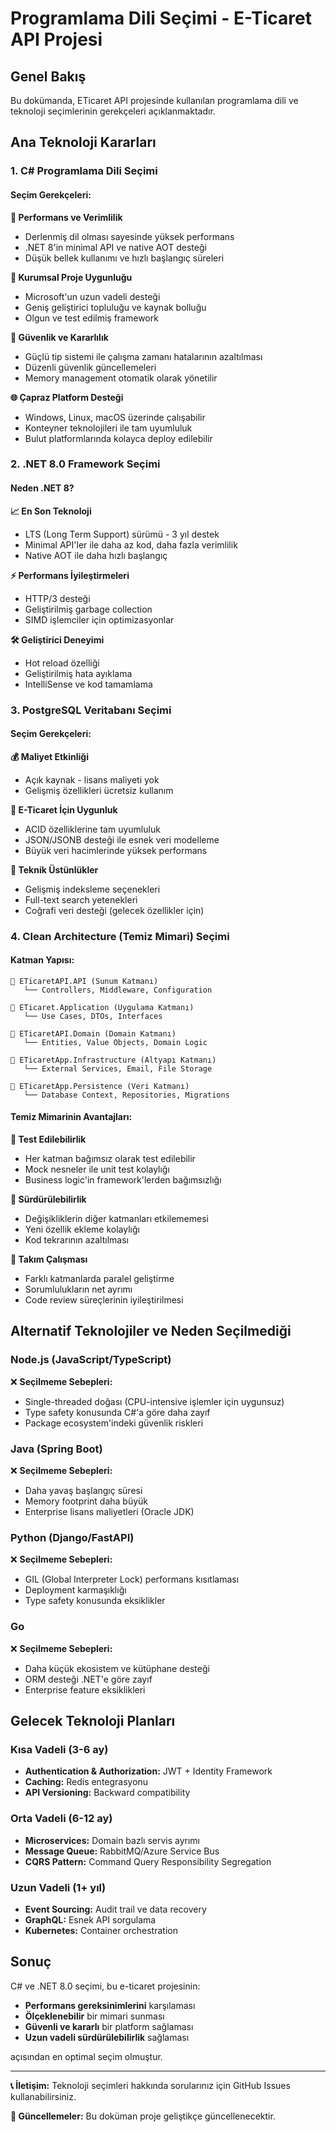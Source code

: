 # Programlama Dili Seçimi - E-Ticaret API Projesi

## Genel Bakış

Bu dokümanda, ETicaret API projesinde kullanılan programlama dili ve teknoloji seçimlerinin gerekçeleri açıklanmaktadır.

## Ana Teknoloji Kararları

### 1. C# Programlama Dili Seçimi

#### Seçim Gerekçeleri:

**🚀 Performans ve Verimlilik**
- Derlenmiş dil olması sayesinde yüksek performans
- .NET 8'in minimal API ve native AOT desteği
- Düşük bellek kullanımı ve hızlı başlangıç süreleri

**💼 Kurumsal Proje Uygunluğu**
- Microsoft'un uzun vadeli desteği
- Geniş geliştirici topluluğu ve kaynak bolluğu
- Olgun ve test edilmiş framework

**🔐 Güvenlik ve Kararlılık**
- Güçlü tip sistemi ile çalışma zamanı hatalarının azaltılması
- Düzenli güvenlik güncellemeleri
- Memory management otomatik olarak yönetilir

**🌐 Çapraz Platform Desteği**
- Windows, Linux, macOS üzerinde çalışabilir
- Konteyner teknolojileri ile tam uyumluluk
- Bulut platformlarında kolayca deploy edilebilir

### 2. .NET 8.0 Framework Seçimi

#### Neden .NET 8?

**📈 En Son Teknoloji**
- LTS (Long Term Support) sürümü - 3 yıl destek
- Minimal API'ler ile daha az kod, daha fazla verimlilik
- Native AOT ile daha hızlı başlangıç

**⚡ Performans İyileştirmeleri**
- HTTP/3 desteği
- Geliştirilmiş garbage collection
- SIMD işlemciler için optimizasyonlar

**🛠️ Geliştirici Deneyimi**
- Hot reload özelliği
- Geliştirilmiş hata ayıklama
- IntelliSense ve kod tamamlama

### 3. PostgreSQL Veritabanı Seçimi

#### Seçim Gerekçeleri:

**💰 Maliyet Etkinliği**
- Açık kaynak - lisans maliyeti yok
- Gelişmiş özellikleri ücretsiz kullanım

**🎯 E-Ticaret İçin Uygunluk**
- ACID özelliklerine tam uyumluluk
- JSON/JSONB desteği ile esnek veri modelleme
- Büyük veri hacimlerinde yüksek performans

**🔧 Teknik Üstünlükler**
- Gelişmiş indeksleme seçenekleri
- Full-text search yetenekleri
- Coğrafi veri desteği (gelecek özellikler için)

### 4. Clean Architecture (Temiz Mimari) Seçimi

#### Katman Yapısı:

```
📁 ETicaretAPI.API (Sunum Katmanı)
   └── Controllers, Middleware, Configuration

📁 ETicaret.Application (Uygulama Katmanı)  
   └── Use Cases, DTOs, Interfaces

📁 ETicaretAPI.Domain (Domain Katmanı)
   └── Entities, Value Objects, Domain Logic

📁 ETicaretApp.Infrastructure (Altyapı Katmanı)
   └── External Services, Email, File Storage

📁 ETicaretApp.Persistence (Veri Katmanı)
   └── Database Context, Repositories, Migrations
```

#### Temiz Mimarinin Avantajları:

**🧪 Test Edilebilirlik**
- Her katman bağımsız olarak test edilebilir
- Mock nesneler ile unit test kolaylığı
- Business logic'in framework'lerden bağımsızlığı

**🔄 Sürdürülebilirlik**
- Değişikliklerin diğer katmanları etkilememesi
- Yeni özellik ekleme kolaylığı
- Kod tekrarının azaltılması

**👥 Takım Çalışması**
- Farklı katmanlarda paralel geliştirme
- Sorumlulukların net ayrımı
- Code review süreçlerinin iyileştirilmesi

## Alternatif Teknolojiler ve Neden Seçilmediği

### Node.js (JavaScript/TypeScript)
❌ **Seçilmeme Sebepleri:**
- Single-threaded doğası (CPU-intensive işlemler için uygunsuz)
- Type safety konusunda C#'a göre daha zayıf
- Package ecosystem'indeki güvenlik riskleri

### Java (Spring Boot)
❌ **Seçilmeme Sebepleri:**
- Daha yavaş başlangıç süresi
- Memory footprint daha büyük
- Enterprise lisans maliyetleri (Oracle JDK)

### Python (Django/FastAPI)
❌ **Seçilmeme Sebepleri:**
- GIL (Global Interpreter Lock) performans kısıtlaması
- Deployment karmaşıklığı
- Type safety konusunda eksiklikler

### Go
❌ **Seçilmeme Sebepleri:**
- Daha küçük ekosistem ve kütüphane desteği
- ORM desteği .NET'e göre zayıf
- Enterprise feature eksiklikleri

## Gelecek Teknoloji Planları

### Kısa Vadeli (3-6 ay)
- **Authentication & Authorization:** JWT + Identity Framework
- **Caching:** Redis entegrasyonu
- **API Versioning:** Backward compatibility

### Orta Vadeli (6-12 ay)
- **Microservices:** Domain bazlı servis ayrımı
- **Message Queue:** RabbitMQ/Azure Service Bus
- **CQRS Pattern:** Command Query Responsibility Segregation

### Uzun Vadeli (1+ yıl)
- **Event Sourcing:** Audit trail ve data recovery
- **GraphQL:** Esnek API sorgulama
- **Kubernetes:** Container orchestration

## Sonuç

C# ve .NET 8.0 seçimi, bu e-ticaret projesinin:
- **Performans gereksinimlerini** karşılaması
- **Ölçeklenebilir** bir mimari sunması  
- **Güvenli ve kararlı** bir platform sağlaması
- **Uzun vadeli sürdürülebilirlik** sağlaması

açısından en optimal seçim olmuştur.

---

**📞 İletişim:** Teknoloji seçimleri hakkında sorularınız için GitHub Issues kullanabilirsiniz.

**🔄 Güncellemeler:** Bu doküman proje geliştikçe güncellenecektir.